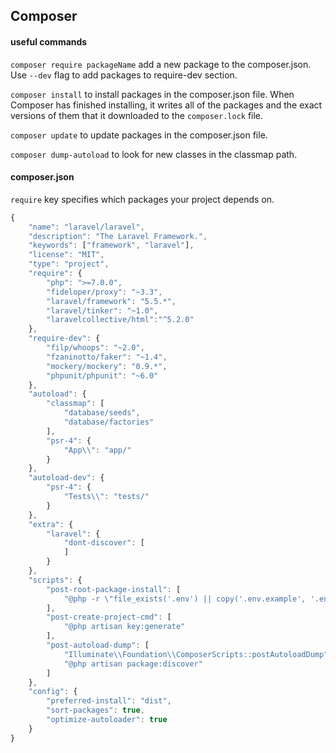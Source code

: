 ## Composer

#### useful commands

`composer require packageName` add a new package to the composer.json. Use `--dev` flag to add packages to require-dev section.

`composer install` to install packages in the composer.json file. When Composer has finished installing, it writes all of the packages and the exact versions of them that it downloaded to the `composer.lock` file.

`composer update` to update packages in the composer.json file.

`composer dump-autoload` to look for new classes in the classmap path.

#### composer.json

`require` key specifies which packages your project depends on.

```js
{
    "name": "laravel/laravel",
    "description": "The Laravel Framework.",
    "keywords": ["framework", "laravel"],
    "license": "MIT",
    "type": "project",
    "require": {
        "php": ">=7.0.0",
        "fideloper/proxy": "~3.3",
        "laravel/framework": "5.5.*",
        "laravel/tinker": "~1.0",
        "laravelcollective/html":"^5.2.0"
    },
    "require-dev": {
        "filp/whoops": "~2.0",
        "fzaninotto/faker": "~1.4",
        "mockery/mockery": "0.9.*",
        "phpunit/phpunit": "~6.0"
    },
    "autoload": {
        "classmap": [
            "database/seeds",
            "database/factories"
        ],
        "psr-4": {
            "App\\": "app/"
        }
    },
    "autoload-dev": {
        "psr-4": {
            "Tests\\": "tests/"
        }
    },
    "extra": {
        "laravel": {
            "dont-discover": [
            ]
        }
    },
    "scripts": {
        "post-root-package-install": [
            "@php -r \"file_exists('.env') || copy('.env.example', '.env');\""
        ],
        "post-create-project-cmd": [
            "@php artisan key:generate"
        ],
        "post-autoload-dump": [
            "Illuminate\\Foundation\\ComposerScripts::postAutoloadDump",
            "@php artisan package:discover"
        ]
    },
    "config": {
        "preferred-install": "dist",
        "sort-packages": true,
        "optimize-autoloader": true
    }
}
```


